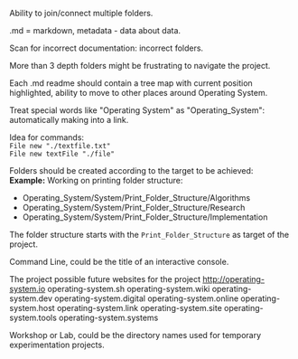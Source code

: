 Ability to join/connect multiple folders.


.md = markdown, metadata - data about data.

Scan for incorrect documentation: incorrect folders.

More than 3 depth folders might be frustrating to navigate the project.

Each .md readme should contain a tree map with current position highlighted, ability to move to other places around Operating System.

Treat special words like "Operating System" as "Operating_System": automatically making into a link.


Idea for commands:  
`File new "./textfile.txt"`  
`File new textFile "./file"`  
 

Folders should be created according to the target to be achieved:  
**Example:** Working on printing folder structure:   
* Operating_System/System/Print_Folder_Structure/Algorithms  
* Operating_System/System/Print_Folder_Structure/Research  
* Operating_System/System/Print_Folder_Structure/Implementation
  
The folder structure starts with the `Print_Folder_Structure` as target of the project.

Command Line, could be the title of an interactive console.

The project possible future websites for the project
http://operating-system.io operating-system.sh operating-system.wiki operating-system.dev operating-system.digital operating-system.online operating-system.host operating-system.link operating-system.site operating-system.tools operating-system.systems


Workshop or Lab, could be the directory names used for temporary experimentation projects.
